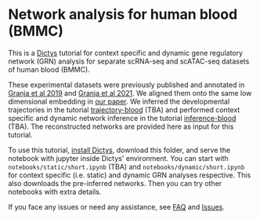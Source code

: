# Network analysis for human blood (BMMC)

This is a [Dictys](https://github.com/pinellolab/dictys) tutorial for context specific and dynamic gene regulatory network (GRN) analysis for separate scRNA-seq and scATAC-seq datasets of human blood (BMMC).

These experimental datasets were previously published and annotated in [Granja et al 2019](https://dx.doi.org/10.1038/s41587-019-0332-7) and [Granja et al 2021](https://dx.doi.org/10.1038/s41588-021-00790-6). We aligned them onto the same low dimensional embedding in [our paper](https://doi.org/10.1101/2022.09.14.508036). We inferred the developmental trajectories in the tutorial [trajectory-blood](https://github.com/pinellolab/dictys/tree/master/doc/tutorials/trajectory-blood) (TBA) and performed context specific and dynamic network inference in the tutorial [inference-blood](https://github.com/pinellolab/dictys/tree/master/doc/tutorials/inference-blood) (TBA). The reconstructed networks are provided here as input for this tutorial.

To use this tutorial, [install Dictys](https://github.com/pinellolab/dictys#installation), download this folder, and serve the notebook with jupyter inside Dictys' environment. You can start with `notebooks/static/short.ipynb` (TBA) and `notebooks/dynamic/short.ipynb` for context specific (i.e. static) and dynamic GRN analyses respective. This also downloads the pre-inferred networks. Then you can try other notebooks with extra details.

If you face any issues or need any assistance, see [FAQ](https://github.com/pinellolab/dictys#faq) and [Issues](https://github.com/pinellolab/dictys#issues).
